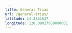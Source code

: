 ```yaml
---
title: General Trias
url: /general-trias/
latitude: 14.3861637
longitude: 120.88027980000001
---
```

